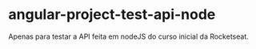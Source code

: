 # angular-project-test-api-node
Apenas para testar a API feita em nodeJS do curso inicial da Rocketseat.
